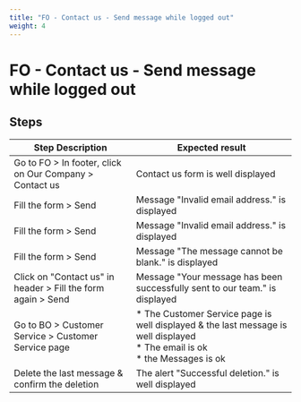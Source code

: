 ```yaml
---
title: "FO - Contact us - Send message while logged out"
weight: 4
---
```


# FO - Contact us - Send message while logged out
## Steps
| Step Description | Expected result |
| ----- | ----- |
| Go to FO > In footer, click on Our Company > Contact us | Contact us form is well displayed |
| Fill the form > Send | Message "Invalid email address." is displayed |
| Fill the form > Send | Message "Invalid email address." is displayed |
| Fill the form > Send | Message "The message cannot be blank." is displayed |
| Click on "Contact us" in header > Fill the form again > Send | Message "Your message has been successfully sent to our team." is displayed |
| Go to BO > Customer Service > Customer Service page | * The Customer Service page is well displayed & the last message is well displayed<br> * The email is ok<br> * the Messages is ok |
| Delete the last message & confirm the deletion | The alert "Successful deletion." is well displayed |
